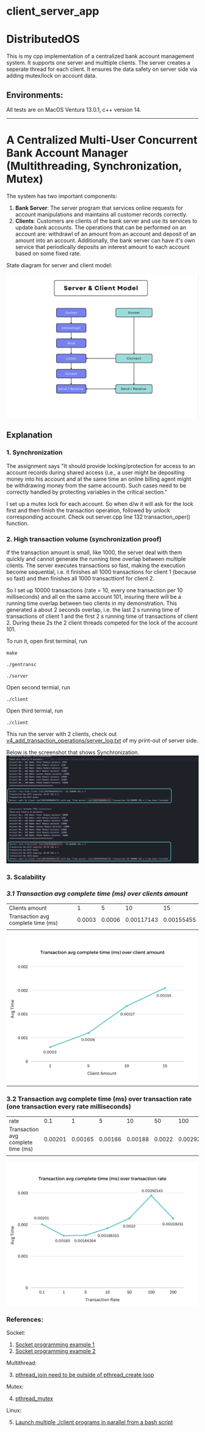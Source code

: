 # client_server_app

# DistributedOS

This is my cpp implementation of a centralized bank account management system. It supports one server and multtiple clients. The server creates a seperate thread for each client. It ensures the data safety on server side via adding mutex/lock on account data.


## Environments:

All tests are on MacOS Ventura 13.0.1, c++ version 14.

---

# A Centralized Multi-User Concurrent Bank Account Manager (Multithreading, Synchronization, Mutex)

The system has two important components:
1. **Bank Server**:
The server program that services online requests for account manipulations and maintains all customer records correctly.
2. **Clients**:
Customers are clients of the bank server and use its services to update bank accounts. The operations that can be performed on an account are: withdrawl of an amount from an account and deposit of an amount into an account. Additionally, the bank server can have it's own service that periodically deposits an interest amount to each account based on some fixed rate.

State diagram for server and client model:

![](./docs/server_client_model.png)

## Explanation

### **1. Synchronization**

The assignment says "It should provide locking/protection for access to an account records during shared access (i.e., a user might be depositing money into his account and at the same time an online billing agent might be withdrawing money from the same account). Such cases need to be correctly handled by protecting variables in the critical section."

I set up a mutex lock for each account. So when d/w it will ask for the lock first and then finish the transaction operation, followed by unlock corresponding account. Check out server.cpp line 132 transaction_oper() function.


### **2. High transaction volume (synchronization proof)**

If the transaction amount is small, like 1000, the server deal with them quickly and cannot generate the running time overlap between  multiple clients. The server executes transactions so fast, making the execution become sequential, i.e. it finishes all 1000 transactions for client 1 (because so fast) and then finishes all 1000 transacttionf for client 2.

So I set up 10000 transactions (rate = 10, every one transaction per 10 milliseconds) and all on the  same account 101, insuring there will be a running time overlap between two clients in my demonstration. This generated a about 2 seconds overlap, i.e. the last 2 s running time of transactions of client 1 and the first 2 s running time of transactions of client 2. During these 2s the 2 client threads competed for the lock of the account 101.


To run it, open first terminal, run
```linux
make
```
```linux
./gentransc
```
```linux
./server
```

Open second termial, run
```linux
./client
```

Open third termial, run
```linux
./client
```

This run the server with 2 clients, check out [v4_add_transaction_operations/server_log.txt](proj1_centralized_multiuser_bank/src/v4_add_transaction_operations/server_log.txt) of my print-out of server side.

Below is the screenshot that shows Synchronization.
![](./docs/server_logs_synchronization_example.png)

### **3. Scalability**

### ***3.1 Transaction avg complete time (ms) over clients amount***

||||||
|-|-|-|-|-|
|Clients amount|1|5|10|15
|Transaction avg complete time (ms)|0.0003|0.0006|0.00117143|0.00155455|
||

![](./docs/scalability_01.png)

---

### **3.2 Transaction avg complete time (ms) over transaction rate (one transaction every rate milliseconds)**

|||||||||
|-|-|-|-|-|-|-|-|
|rate|0.1|1|5|10|50|100|200|
|Transaction avg complete time (ms)|0.00201|0.00165|0.00166|0.00188|0.0022|0.00292|0.00219|
||

![](./docs/scalability_02.png)


### References:

Socket:

1. [Socket programming example 1](https://www.geeksforgeeks.org/socket-programming-cc/?ref=lbp)
2. [Socket programming example 2](https://stackoverflow.com/a/69309213/9593219)

Multithread:

3. [pthread_join need to be outside of pthread_create loop](https://stackoverflow.com/questions/38153680/integrating-pthread-create-and-pthread-join-in-the-same-loop)

Mutex:

4. [pthread_mutex](https://stackoverflow.com/questions/34100575/c-using-mutex-in-multithreaded-client-and-server)

Linux:

5. [Launch multiple ./client programs in parallel from a bash script](https://stackoverflow.com/a/3004814/9593219)
